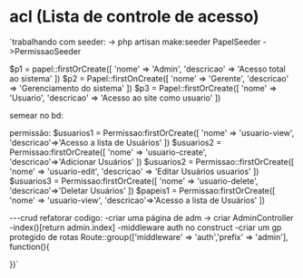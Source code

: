 # acl (Lista de controle de acesso)
 `trabalhando com seeder:
-> php artisan make:seeder PapelSeeder
->PermissaoSeeder

$p1 = papel::firstOrCreate([
'nome' => 'Admin',
'descricao' => 'Acesso total ao sistema'
])
$p2 = Papel::firstOnCreate([
'nome'	=> 'Gerente',
'descricao' => 'Gerenciamento do sistema'
])
$p3 = Papel::firstOrCreate([
'nome' => 'Usuario',
'descricao' => 'Acesso ao site como usuario'
])

semear no bd:

permissão:
$usuarios1 = Permissao:firstOrCreate([
'nome' => 'usuario-view',
'descricao'=>'Acesso a lista de Usuários'
])
$usuarios2 = Permissao:firstOrCreate([
'nome' => 'usuario-create',
'descricao'=>'Adicionar Usuários'
])
$usuarios2 = Permissao::firstOrCreate([
'nome' => 'usuario-edit',
'descricao' => 'Editar Usuários usuarios'
])
$usuarios3 = Permissao:firstOrCreate([
'nome' => 'usuario-delete',
'descricao'=>'Deletar Usuários'
])
$papeis1 = Permissao:firstOrCreate([
'nome' => 'usuario-view',
'descricao'=>'Acesso a lista de Usuários'
])

---crud
refatorar codigo:
-criar uma página de adm
-> criar AdminController
	-index()[return admin.index]
	-middleware auth no construct
	-criar um gp protegido de rotas
	Route::group(['middleware' => 'auth','prefix' => 'admin'], function(){

})`
